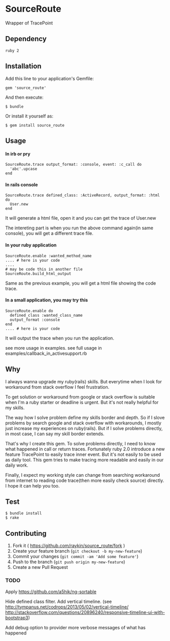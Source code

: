 # SourceRoute

Wrapper of TracePoint

## Dependency

    ruby 2

## Installation

Add this line to your application's Gemfile:

    gem 'source_route'

And then execute:

    $ bundle

Or install it yourself as:

    $ gem install source_route

## Usage

#### In irb or pry

    SourceRoute.trace output_format: :console, event: :c_call do
      'abc'.upcase
    end

#### In rails console

    SourceRoute.trace defined_class: :ActiveRecord, output_format: :html do
      User.new
    end

It will generate a html file, open it and you can get the trace of User.new

The intereting part is when you run the above command again(in same console),
you will get a different trace file.

#### In your ruby application

    SourceRoute.enable :wanted_method_name
    .... # here is your code
    ....
    # may be code this in another file
    SourceRoute.build_html_output

Same as the previous example, you will get a html file showing the code trace.

#### In a small application, you may try this

    SourceRoute.enable do
      defined_class :wanted_class_name
      output_format :console
    end
    .... # here is your code

It will output the trace when you run the application.

see more usage in examples.
see full usage in examples/callback_in_activesupport.rb

## Why

I always wanna upgrade my ruby(rails) skills. But everytime when I look for workaround from stack overflow I feel frustration.

To get solution or workaround from google or stack overflow is suitable when I'm a ruby starter or deadline is urgent. But it's not really helpful for my skills.

The way how I solve problem define my skills border and depth. So if I slove problems by search google and stack overflow with workarounds, I mostly just increase my experiences on ruby(rails). But if I solve problems directly, in most case, I can say my skill border extends.

That's why I create this gem. To solve problems directly, I need to know what happened in call or return traces.
Fortunately ruby 2.0 introduce a new feature TracePoint to easily trace inner event. But it's not easily to be used as daily tool. This gem tries to make tracing more readable and easily in our daily work.

Finally, I expect my working style can change from searching workaround from internet to reading code trace(then more easily check source) directly. I hope it can help you too.

## Test

    $ bundle install
    $ rake

## Contributing

1. Fork it ( https://github.com/raykin/source_route/fork )
2. Create your feature branch (`git checkout -b my-new-feature`)
3. Commit your changes (`git commit -am 'Add some feature'`)
4. Push to the branch (`git push origin my-new-feature`)
5. Create a new Pull Request


### TODO

Apply https://github.com/a5hik/ng-sortable

Hide defined class filter. Add vertical timeline.
(see http://tympanus.net/codrops/2013/05/02/vertical-timeline/
http://stackoverflow.com/questions/20896240/responsive-timeline-ui-with-bootstrap3)

Add debug option to provider more verbose messages of what has happened
